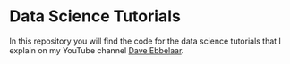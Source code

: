 # Data Science Tutorials

In this repository you will find the code for the data science tutorials that I explain on my YouTube channel [Dave Ebbelaar](https://www.youtube.com/channel/UCn8ujwUInbJkBhffxqAPBVQ).